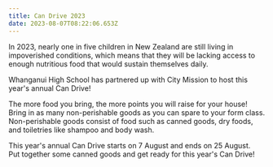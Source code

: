 ```yaml
---
title: Can Drive 2023
date: 2023-08-07T08:22:06.653Z
---
```

In 2023, nearly one in five children in New Zealand are still living in impoverished conditions, which means that they will be lacking access to enough nutritious food that would sustain themselves daily.  

Whanganui High School has partnered up with City Mission to host this year's annual Can Drive!  

The more food you bring, the more points you will raise for your house!  
Bring in as many non-perishable goods as you can spare to your form class. Non-perishable goods consist of food such as canned goods, dry foods, and toiletries like shampoo and body wash.  

This year's annual Can Drive starts on 7 August and ends on 25 August.  
Put together some canned goods and get ready for this year's Can Drive!